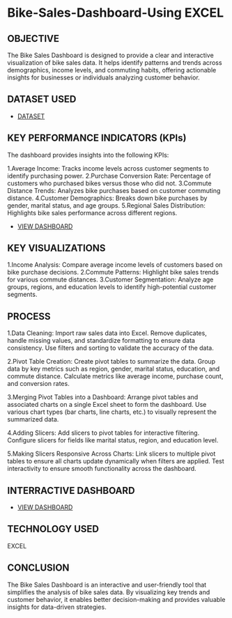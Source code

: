 # Bike-Sales-Dashboard-Using EXCEL

## OBJECTIVE
The Bike Sales Dashboard is designed to provide a clear and interactive visualization of bike sales data. It helps identify patterns and trends across demographics, income levels, and commuting habits, offering actionable insights for businesses or individuals analyzing customer behavior.

## DATASET USED

- <a href="https://github.com/LogicInData/Bike-Sales-Dashboard/blob/main/Bike%20Sales%20Dashboard.xlsx">DATASET</a>

## KEY PERFORMANCE INDICATORS (KPIs)

The dashboard provides insights into the following KPIs:

1.Average Income: Tracks income levels across customer segments to identify purchasing power.
2.Purchase Conversion Rate: Percentage of customers who purchased bikes versus those who did not.
3.Commute Distance Trends: Analyzes bike purchases based on customer commuting distance.
4.Customer Demographics: Breaks down bike purchases by gender, marital status, and age groups.
5.Regional Sales Distribution: Highlights bike sales performance across different regions.

- <a href="https://github.com/LogicInData/Bike-Sales-Dashboard/blob/main/Bike_Sales_Dasboard_IMAGE.png">VIEW DASHBOARD</a>

## KEY VISUALIZATIONS

1.Income Analysis: Compare average income levels of customers based on bike purchase decisions.
2.Commute Patterns: Highlight bike sales trends for various commute distances.
3.Customer Segmentation: Analyze age groups, regions, and education levels to identify high-potential customer segments.

## PROCESS

1.Data Cleaning:
Import raw sales data into Excel.
Remove duplicates, handle missing values, and standardize formatting to ensure data consistency.
Use filters and sorting to validate the accuracy of the data.

2.Pivot Table Creation:
Create pivot tables to summarize the data.
Group data by key metrics such as region, gender, marital status, education, and commute distance.
Calculate metrics like average income, purchase count, and conversion rates.

3.Merging Pivot Tables into a Dashboard:
Arrange pivot tables and associated charts on a single Excel sheet to form the dashboard.
Use various chart types (bar charts, line charts, etc.) to visually represent the summarized data.

4.Adding Slicers:
Add slicers to pivot tables for interactive filtering.
Configure slicers for fields like marital status, region, and education level.

5.Making Slicers Responsive Across Charts:
Link slicers to multiple pivot tables to ensure all charts update dynamically when filters are applied.
Test interactivity to ensure smooth functionality across the dashboard.

## INTERRACTIVE DASHBOARD
- <a href="https://github.com/LogicInData/Bike-Sales-Dashboard/blob/main/Bike_Sales_Dasboard_IMAGE.png">VIEW DASHBOARD</a>

## TECHNOLOGY USED
EXCEL

## CONCLUSION
The Bike Sales Dashboard is an interactive and user-friendly tool that simplifies the analysis of bike sales data. By visualizing key trends and customer behavior, it enables better decision-making and provides valuable insights for data-driven strategies.

